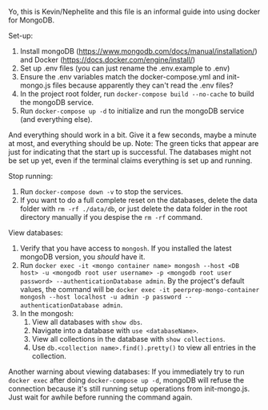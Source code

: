 Yo, this is Kevin/Nephelite and this file is an informal guide into using docker for MongoDB.

Set-up:
1. Install mongoDB (https://www.mongodb.com/docs/manual/installation/) and Docker (https://docs.docker.com/engine/install/)
2. Set up .env files (you can just rename the .env.example to .env)
3. Ensure the .env variables match the docker-compose.yml and init-mongo.js files because apparently they can't read the .env files?
4. In the project root folder, run `docker-compose build --no-cache` to build the mongoDB service.
5. Run `docker-compose up -d` to initialize and run the mongoDB service (and everything else).

And everything should work in a bit. Give it a few seconds, maybe a minute at most, and everything should be up.
Note: The green ticks that appear are just for indicating that the start up is successful. 
The databases might not be set up yet, even if the terminal claims everything is set up and running.

Stop running:
1. Run `docker-compose down -v` to stop the services.
2. If you want to do a full complete reset on the databases, delete the data folder with `rm -rf ./data/db`, 
or just delete the data folder in the root directory manually if you despise the `rm -rf` command.

View databases:
1. Verify that you have access to `mongosh`. If you installed the latest mongoDB version, you *should* have it.
2. Run `docker exec -it <mongo container name> mongosh --host <DB host> -u <mongodb root user username> -p <mongodb root user password> --authenticationDatabase admin`. By the project's default values, the command will be `docker exec -it peerprep-mongo-container mongosh --host localhost -u admin -p password --authenticationDatabase admin`.
3. In the mongosh:
    1. View all databases with `show dbs`.
    2. Navigate into a database with `use <databaseName>`. 
    3. View all collections in the database with `show collections`.
    4. Use `db.<collection name>.find().pretty()` to view all entries in the collection.

Another warning about viewing databases: If you immediately try to run `docker exec` after doing `docker-compose up -d`, 
mongoDB will refuse the connection because it's still running setup operations from init-mongo.js. 
Just wait for awhile before running the command again.

